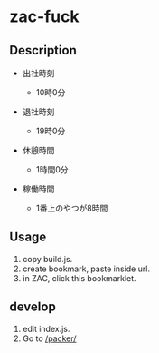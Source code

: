 # zac-fuck

## Description
- 出社時刻
  - 10時0分
- 退社時刻
  - 19時0分
- 休憩時間
  - 1時間0分

- 稼働時間
  - 1番上のやつが8時間

## Usage
1. copy build.js.
2. create bookmark, paste inside url.
3. in ZAC, click this bookmarklet.

## develop
1. edit index.js.
2. Go to [/packer/](http://dean.edwards.name/packer/)
